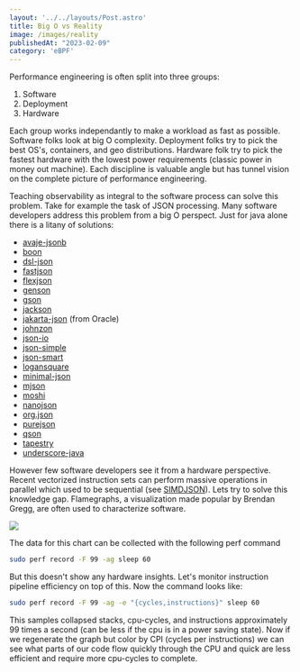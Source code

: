 ```yaml
---
layout: '../../layouts/Post.astro'
title: Big O vs Reality
image: /images/reality
publishedAt: "2023-02-09"
category: 'eBPF'
---
```

Performance engineering is often split into three groups:

1. Software
2. Deployment
3. Hardware

Each group works independantly to make a workload as fast as possible. Software folks look at big O complexity. Deployment folks try to pick the best OS's, containers, and geo distributions. Hardware folk try to pick the fastest hardware with the lowest power requirements (classic power in money out machine). Each discipline is valuable angle but has tunnel vision on the complete picture of performance engineering.

Teaching observability as integral to the software process can solve this problem. Take for example the task of JSON processing. Many software developers address this problem from a big O perspect. Just for java alone there is a litany of solutions:
* [avaje-jsonb](https://github.com/avaje/avaje-jsonb)
* [boon](https://github.com/boonproject/boon)
* [dsl-json](https://github.com/ngs-doo/dsl-json)
* [fastjson](https://github.com/alibaba/fastjson)
* [flexjson](http://flexjson.sourceforge.net/)
* [genson](https://owlike.github.io/genson/)
* [gson](https://github.com/google/gson)
* [jackson](https://github.com/FasterXML/jackson)
* [jakarta-json](https://jsonp.java.net/) (from Oracle)
* [johnzon](http://johnzon.apache.org/)
* [json-io](https://github.com/jdereg/json-io)
* [json-simple](https://code.google.com/archive/p/json-simple/)
* [json-smart](http://netplex.github.io/json-smart/)
* [logansquare](https://github.com/bluelinelabs/LoganSquare)
* [minimal-json](https://github.com/ralfstx/minimal-json)
* [mjson](https://github.com/bolerio/mjson)
* [moshi](https://github.com/square/moshi)
* [nanojson](https://github.com/mmastrac/nanojson)
* [org.json](https://github.com/stleary/JSON-java)
* [purejson](https://senthilganeshs.github.io/jsonp/)
* [qson](https://github.com/quarkusio/qson)
* [tapestry](https://tapestry.apache.org/json.html)
* [underscore-java](https://github.com/javadev/underscore-java)

However few software developers see it from a hardware perspective. Recent vectorized instruction sets can perform massive operations in parallel which used to be sequential (see [SIMDJSON](https://github.com/simdjson/simdjson)). Lets try to solve this knowledge gap. Flamegraphs, a visualization made popular by Brendan Gregg, are often used to characterize software.

<picture>
<img src="https://www.brendangregg.com/FlameGraphs/cpu-bash-flamegraph.svg" type="image/gif" loading="eager" class="post-content__img">
</picture>

The data for this chart can be collected with the following perf command
```sh
sudo perf record -F 99 -ag sleep 60
```
But this doesn't show any hardware insights. Let's monitor instruction pipeline efficiency on top of this. Now the command looks like:
```sh
sudo perf record -F 99 -ag -e "{cycles,instructions}" sleep 60
```

This samples collapsed stacks, cpu-cycles, and instructions approximately 99 times a second (can be less if the cpu is in a power saving state). Now if we regenerate the graph but color by CPI (cycles per instructions) we can see what parts of our code flow quickly through the CPU and quick are less efficient and require more cpu-cycles to complete.